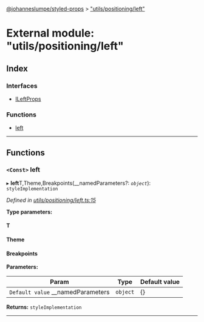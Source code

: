 [@johanneslumpe/styled-props](../README.md) > ["utils/positioning/left"](../modules/_utils_positioning_left_.md)

# External module: "utils/positioning/left"

## Index

### Interfaces

* [ILeftProps](../interfaces/_utils_positioning_left_.ileftprops.md)

### Functions

* [left](_utils_positioning_left_.md#left)

---

## Functions

<a id="left"></a>

### `<Const>` left

▸ **left**T,Theme,Breakpoints(__namedParameters?: *`object`*): `styleImplementation`

*Defined in [utils/positioning/left.ts:15](https://github.com/johanneslumpe/styled-props/blob/3abf398/src/utils/positioning/left.ts#L15)*

**Type parameters:**

#### T 
#### Theme 
#### Breakpoints 
**Parameters:**

| Param | Type | Default value |
| ------ | ------ | ------ |
| `Default value` __namedParameters | `object` |  {} |

**Returns:** `styleImplementation`

___

